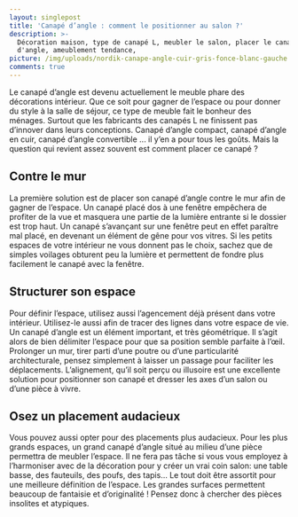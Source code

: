 ```yaml
---
layout: singlepost
title: 'Canapé d’angle : comment le positionner au salon ?'
description: >-
  Décoration maison, type de canapé L, meubler le salon, placer le canapé
  d'angle, ameublement tendance, 
picture: /img/uploads/nordik-canape-angle-cuir-gris-fonce-blanc-gauche.jpg
comments: true
---
```

Le canapé  d’angle est devenu actuellement le meuble phare des décorations intérieur. Que ce soit pour gagner de l’espace ou pour donner du style à la salle de séjour, ce type de meuble fait le bonheur des ménages. Surtout que les fabricants des canapés L ne finissent pas d’innover dans leurs conceptions.  Canapé  d’angle compact, canapé d’angle  en cuir, canapé d’angle convertible ... il y’en a pour tous les goûts. Mais la question qui revient assez souvent est comment placer ce canapé ?  



## Contre le mur



La première solution est de placer son canapé d’angle contre le  mur afin de gagner de l’espace. Un canapé placé dos à une fenêtre empêchera de profiter de la vue et masquera une partie de la lumière entrante si le dossier est trop haut. Un canapé s’avançant sur une fenêtre peut en effet paraître mal placé, en devenant un élément de gêne pour vos vitres. Si les petits espaces de votre intérieur ne vous donnent pas le choix, sachez que de simples voilages obturent peu la lumière et permettent de fondre plus facilement le canapé avec la fenêtre.



## Structurer son espace



Pour définir l’espace, utilisez aussi l’agencement déjà présent dans votre intérieur. Utilisez-le aussi afin de tracer des lignes dans votre espace de vie. Un canapé d’angle est un élément important, et très géométrique. Il s’agit alors de bien délimiter l’espace pour que sa position semble parfaite à l’œil. Prolonger un mur, tirer parti d’une poutre ou d’une particularité architecturale, pensez simplement à laisser un passage pour faciliter les déplacements. L’alignement, qu’il soit perçu ou illusoire est une excellente solution pour positionner son canapé et dresser les axes d’un salon ou d’une pièce à vivre.



## Osez un placement audacieux



Vous pouvez aussi opter pour des placements plus audacieux. Pour les plus grands espaces, un grand canapé d’angle situé au milieu d’une pièce permettra de meubler l’espace. Il ne fera pas tâche si vous vous employez à l’harmoniser avec de la décoration pour y créer un vrai coin salon: une table basse, des fauteuils, des poufs, des tapis… Le tout doit être assortit pour une meilleure définition de l’espace. Les grandes surfaces permettent beaucoup de fantaisie et d’originalité ! Pensez donc à chercher des pièces insolites et atypiques.
